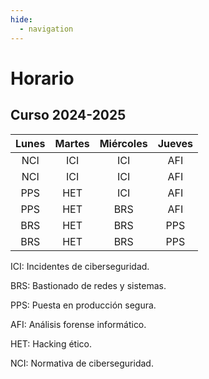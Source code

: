 ```yaml
---
hide:
  - navigation
---
```


# Horario

## Curso 2024-2025


| Lunes | Martes | Miércoles | Jueves | 
| :---: | :---:  |   :---:   | :---:  |  
|  NCI  |   ICI  |    ICI    |   AFI  | 
|  NCI  |   ICI  |    ICI    |   AFI  |  
|  PPS  |   HET  |    ICI    |   AFI  |  
|  PPS  |   HET  |    BRS    |   AFI  |  
|  BRS  |   HET  |    BRS    |   PPS  |  
|  BRS  |   HET  |    BRS    |   PPS  |  

ICI: Incidentes de ciberseguridad.

BRS: Bastionado de redes y sistemas.

PPS: Puesta en producción segura.

AFI: Análisis forense informático.

HET: Hacking ético.

NCI: Normativa de ciberseguridad.

